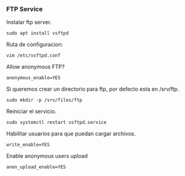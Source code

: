 ### FTP Service

Instalar ftp server.

	sudo apt install vsftpd

Ruta de configuracion:

	vim /etc/vsftpd.conf

Allow anonymous FTP?

	anonymous_enable=YES

Si queremos crear un directorio para ftp, por defecto esta en /srv/ftp.

	sudo mkdir -p /srv/files/ftp

Reiniciar el servicio.

	sudo systemctl restart vsftpd.service

Habilitar usuarios para que puedan cargar archivos.

	write_enable=YES

Enable anonymous users upload

	anon_upload_enable=YES
